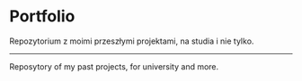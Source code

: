 # Portfolio

Repozytorium z moimi przeszłymi projektami, na studia i nie tylko.

--------------------------------------------------------------------------------

Reposytory of my past projects, for university and more.
